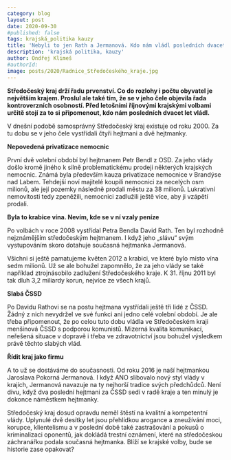 ```yaml
---
category: blog
layout: post
date: 2020-09-30
#published: false
tags: krajská_politika kauzy
title: 'Nebyli to jen Rath a Jermanová. Kdo nám vládl posledních dvacet let?'
description: 'krajská politika, kauzy' 
author: Ondřej Klimeš
#authorId:
image: posts/2020/Radnice_Středočeského_kraje.jpg
---
```


**Středočeský kraj drží řadu prvenství. Co do rozlohy i počtu obyvatel je největším krajem. Proslul ale také tím, že se v jeho čele objevila řada kontroverzních osobností. Před letošními říjnovými krajskými volbami určitě stojí za to si připomenout, kdo nám posledních dvacet let vládl.**

V dnešní podobě samosprávný Středočeský kraj existuje od roku 2000. Za tu dobu se v jeho čele vystřídali čtyři hejtmani a dvě hejtmanky.

**Nepovedená privatizace nemocnic**

První dvě volební období byl hejtmanem Petr Bendl z OSD. Za jeho vlády došlo kromě jiného k silně problematickému prodeji některých krajských nemocnic. Známá byla především kauza privatizace nemocnice v Brandýse nad Labem. Tehdejší noví majitelé koupili nemocnici za necelých osm milionů, ale její pozemky následně prodali městu za 38 milionů. Lukrativní nemovitosti tedy zpeněžili, nemocnici zadlužili ještě více, aby ji vzápětí prodali.

**Byla to krabice vína. Nevím, kde se v ní vzaly peníze**

Po volbách v roce 2008 vystřídal Petra Bendla David Rath. Ten byl rozhodně nejznámějším středočeským hejtmanem. I když jeho „slávu“ svým vystupováním skoro dotahuje současná hejtmanka Jermanová.

Všichni si ještě pamatujeme květen 2012 a krabici, ve které bylo místo vína sedm milionů. Už se ale bohužel zapomnělo, že za jeho vlády se také například ztrojnásobilo zadlužení Středočeského kraje. K 31. říjnu 2011 byl tak dluh 3,2 miliardy korun, nejvíce ze všech krajů.

**Slabá ČSSD**

Po Davidu Rathovi se na postu hejtmana vystřídali ještě tři lidé z ČSSD. Žádný z nich nevydržel ve své funkci ani jedno celé volební období. Je ale třeba připomenout, že po celou tuto dobu vládla ve Středočeském kraji menšinová ČSSD s podporou komunistů. Mizerná kvalita komunikací, neřešená situace v dopravě i třeba ve zdravotnictví jsou bohužel výsledkem právě těchto slabých vlád.

**Řídit kraj jako firmu**

A to už se dostáváme do současnosti. Od roku 2016 je naší hejtmankou Jaroslava Pokorná Jermanová. I když ANO slibovalo nový styl vlády v krajích, Jermanová navazuje na ty nejhorší tradice svých předchůdců. Není divu, když dva poslední hejtmani za ČSSD sedí v radě kraje a ten minulý je dokonce náměstkem hejtmanky.

Středočeský kraj dosud opravdu neměl štěstí na kvalitní a kompetentní vlády. Uplynulé dvě desítky let jsou přehlídkou arogance a zneužívání moci, korupce, klientelismu a v poslední době také zastrašování a pokusů o kriminalizaci oponentů, jak dokládá trestní oznámení, které na středočeskou záchranářku podala současná hejtmanka.
Blíží se krajské volby, bude se historie zase opakovat?
